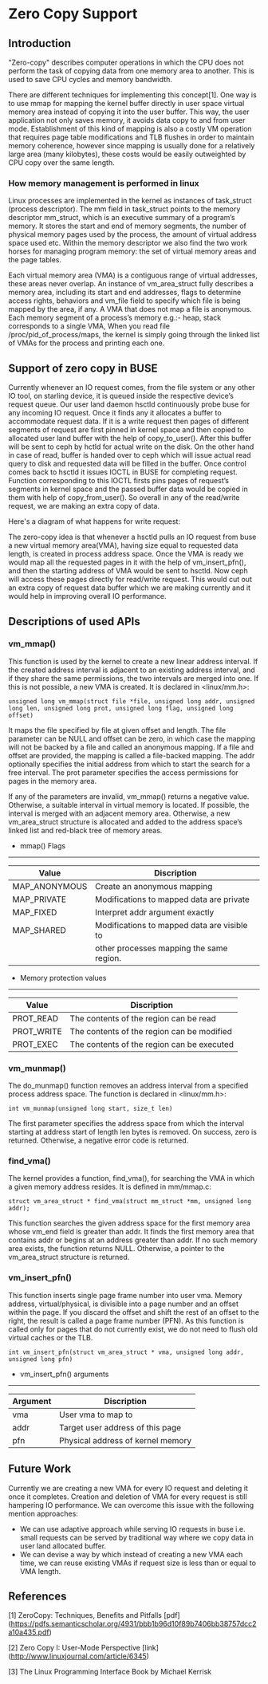 # Zero Copy Support

## Introduction
"Zero-copy" describes computer operations in which the CPU does not perform the
task of copying data from one memory area to another. This is used to save CPU
cycles and memory bandwidth.

There are different techniques for implementing this concept[1]. One way is to
use mmap for mapping the kernel buffer directly in user space virtual memory
area instead of copying it into the user buffer. This way, the user application
not only saves memory, it avoids data copy to and from user mode.
Establishment of this kind of mapping is also a costly VM operation that
requires page table modifications and TLB flushes in order to maintain memory
coherence, however since mapping is usually done for a relatively large area
(many kilobytes), these costs would be easily outweighted by CPU copy over
the same length.

### How memory management is performed in linux
Linux processes are implemented in the kernel as instances of task_struct
(process descriptor). The mm field in task_struct points to the memory
descriptor mm_struct, which is an executive summary of a program’s memory.
It stores the start and end of memory segments, the number of physical
memory pages used by the process, the amount of virtual address space used
etc. Within the memory descriptor we also find the two work horses for managing
program memory: the set of virtual memory areas and the page tables.

Each virtual memory area (VMA) is a contiguous range of virtual addresses,
these areas never overlap. An instance of vm_area_struct fully describes a
memory area, including its start and end addresses, flags to determine access
rights, behaviors and vm_file field to specify which file is being mapped by
the area, if any. A VMA that does not map a file is anonymous. Each memory
segment of a process’s memory e.g.:- heap, stack corresponds to a single VMA,
When you read file /proc/pid_of_process/maps, the kernel is simply going through
the linked list of VMAs for the process and printing each one.

## Support of zero copy in BUSE
Currently whenever an IO request comes, from the file system or any other IO
tool, on starling device, it is queued inside the respective device’s request
queue. Our user land daemon hsctld continuously probe buse for any incoming IO
request. Once it finds any it allocates a buffer to accommodate request data.
If it is a write request then pages of different segments of request are first
pinned in kernel space and then copied to allocated user land buffer with the
help of copy_to_user(). After this buffer will be sent to ceph by hctld for
actual write on the disk. On the other hand in case of read, buffer is handed
over to ceph which will issue actual read query to disk and requested data will
be filled in the buffer. Once control comes back to hsctld it issues IOCTL
in BUSE for completing request. Function corresponding  to this IOCTL firsts
pins pages of request’s segments in kernel space and the passed buffer data
would be copied in them with help of copy_from_user().  So overall in any of the
read/write request, we are making an extra copy of data.

Here's a diagram of what happens for write request:

The zero-copy idea is that whenever a hsctld pulls an IO request from buse a new
virtual memory area(VMA), having size equal to requested data length, is created
in process address space. Once the VMA is ready we would map all the requested
pages in it with the help of vm_insert_pfn(), and then the  starting address of
VMA would be sent to hsctld. Now ceph will access these pages directly for
read/write request. This would cut out an extra copy of request data buffer
which we are making currently and it would help in improving overall
IO performance.

## Descriptions of used APIs
### vm_mmap()
This function is used by the kernel to create a new linear address interval.
If the created address interval is adjacent to an existing address interval,
and if they share the same permissions, the two intervals are merged into one.
If this is not possible, a new VMA is created. It is declared in <linux/mm.h>:

```
unsigned long vm_mmap(struct file *file, unsigned long addr, unsigned long len, unsigned long prot, unsigned long flag, unsigned long offset)
```

It maps the file specified by file at given offset and length. The file parameter
can be NULL and offset can be zero, in which case the mapping will not be backed
by a file and called an anonymous mapping. If a file and offset are provided,
the mapping is called a file-backed mapping. The addr optionally specifies the
initial address from which to start the search for a free interval.
The prot parameter specifies the access permissions for pages in the memory area.

If any of the parameters are invalid, vm_mmap() returns a negative value.
Otherwise, a suitable interval in virtual memory is located. If possible,
the interval is merged with an adjacent memory area. Otherwise, a new
vm_area_struct structure is allocated and added to the address space’s
linked list and red-black tree of memory areas.

- mmap() Flags


--------------------------------------------------------------
| Value         | Discription                                 |
|---------------|---------------------------------------------|
| MAP_ANONYMOUS | Create an anonymous mapping                 |
| MAP_PRIVATE   | Modifications to mapped data are private    |
| MAP_FIXED     | Interpret addr argument exactly             |
| MAP_SHARED    | Modifications to mapped data are visible to |
|               | other processes mapping the same region.    |

- Memory protection values

-----------------------------------------------------------
| Value      | Discription                                 |
|------------|---------------------------------------------|
| PROT_READ  | The contents of the region can be read      |
| PROT_WRITE | The contents of the region can be modified  |
| PROT_EXEC  | The contents of the region can be executed  |

### vm_munmap()
The do_munmap() function removes an address interval from a specified process
address space. The function is declared in <linux/mm.h>:

```
int vm_munmap(unsigned long start, size_t len)
```
The first parameter specifies the address space from which the interval starting
at address start of length len bytes is removed. On success, zero is returned.
Otherwise, a negative error code is returned.

### find_vma()
The kernel provides a function, find_vma(), for searching the VMA in which a
given memory address resides. It is defined in mm/mmap.c:

```
struct vm_area_struct * find_vma(struct mm_struct *mm, unsigned long addr);
```

This function searches the given address space for the first memory area whose
vm_end field is greater than addr. It finds the first memory area that contains
addr or begins at an address greater than addr. If no such memory area exists,
the function returns NULL. Otherwise, a pointer to the vm_area_struct structure
is returned.

### vm_insert_pfn()
This function inserts single page frame number into user vma. Memory address,
virtual/physical, is divisible into a page number and an offset within the page.
If you discard the offset and shift the rest of an offset to the right, the
result is called a page frame number (PFN). As this function is called only
for pages that do not currently exist, we do not need to flush old virtual
caches or the TLB.

```
int vm_insert_pfn(struct vm_area_struct * vma, unsigned long addr, unsigned long pfn)
```

- vm_insert_pfn() arguments

-------------------------------------------------
| Argument  | Discription                       |
|-----------|-----------------------------------|
| vma       | User vma to map to                |
| addr      | Target user address of this page  |
| pfn       | Physical address of kernel memory |

## Future Work
Currently we are creating a new VMA for every IO request and deleting it once it
completes. Creation and deletion of VMA for every request is still hampering IO
performance. We can overcome this issue with the following mention approaches:
- We can use adaptive approach while serving IO requests in buse i.e. small
requests can be served by traditional way where we copy data in user land
allocated buffer.
- We can devise a way by which instead of creating a new VMA each time,
we can reuse existing VMAs if request size is less than or equal to VMA length.

## References
[1] ZeroCopy: Techniques, Benefits and Pitfalls [pdf]
(https://pdfs.semanticscholar.org/4931/bbb1b96d10f89b7406bb38757dcc2a10a435.pdf)

[2] Zero Copy I: User-Mode Perspective [link]
(http://www.linuxjournal.com/article/6345)

[3] The Linux Programming Interface Book by Michael Kerrisk
